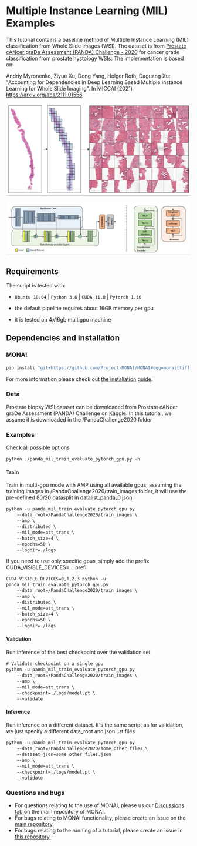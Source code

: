 # Multiple Instance Learning (MIL) Examples

This tutorial contains a baseline method of Multiple Instance Learning (MIL) classification from Whole Slide Images (WSI).
The dataset is from  [Prostate cANcer graDe Assessment (PANDA) Challenge - 2020](https://www.kaggle.com/c/prostate-cancer-grade-assessment/) for cancer grade classification from prostate hystology WSIs.
The implementation is based on:

Andriy Myronenko, Ziyue Xu, Dong Yang, Holger Roth, Daguang Xu: "Accounting for Dependencies in Deep Learning Based Multiple Instance Learning for Whole Slide Imaging". In MICCAI (2021) https://arxiv.org/abs/2111.01556


<p align="center">
  <img src="./mil_patches.jpg" alt="mil_patches">
</p>
<p align="center">
  <img src="./mil_network.jpg" alt="mil_network">
</p>


## Requirements

The script is tested with:

- `Ubuntu 18.04` | `Python 3.6` | `CUDA 11.0` | `Pytorch 1.10`

- the default pipeline requires about 16GB memory per gpu

- it is tested on 4x16gb multigpu machine

## Dependencies and installation

### MONAI

```bash
pip install "git+https://github.com/Project-MONAI/MONAI#egg=monai[tifffile,imagecodecs]"
```
For more information please check out [the installation guide](https://docs.monai.io/en/latest/installation.html).


### Data

Prostate biopsy WSI dataset can be downloaded from Prostate cANcer graDe Assessment (PANDA) Challenge on [Kaggle](https://www.kaggle.com/c/prostate-cancer-grade-assessment/data).
In this tutorial, we assume it is downloaded in the /PandaChallenge2020 folder

### Examples
Check all possible options
```
python ./panda_mil_train_evaluate_pytorch_gpu.py -h
```

#### Train

Train in multi-gpu mode with AMP using all available gpus,
assuming the training images in /PandaChallenge2020/train_images folder,
it will use the pre-defined 80/20 datasplit in [datalist_panda_0.json ](./datalist_panda_0.json)
```
python -u panda_mil_train_evaluate_pytorch_gpu.py
    --data_root=/PandaChallenge2020/train_images \
    --amp \
    --distributed \
    --mil_mode=att_trans \
    --batch_size=4 \
    --epochs=50 \
    --logdir=./logs
```

If you need to use only specific gpus, simply add the prefix CUDA_VISIBLE_DEVICES=... prefi
```
CUDA_VISIBLE_DEVICES=0,1,2,3 python -u panda_mil_train_evaluate_pytorch_gpu.py
    --data_root=/PandaChallenge2020/train_images \
    --amp \
    --distributed \
    --mil_mode=att_trans \
    --batch_size=4 \
    --epochs=50 \
    --logdir=./logs
```


#### Validation
Run inference of the best checkpoint over the validation set
```
# Validate checkpoint on a single gpu
python -u panda_mil_train_evaluate_pytorch_gpu.py
    --data_root=/PandaChallenge2020/train_images \
    --amp \
    --mil_mode=att_trans \
    --checkpoint=./logs/model.pt \
    --validate
```

#### Inference
Run inference on a different dataset. It's the same script as for validation,
we just specify a different data_root and json list files
```
python -u panda_mil_train_evaluate_pytorch_gpu.py
    --data_root=/PandaChallenge2020/some_other_files \
    --dataset_json=some_other_files.json
    --amp \
    --mil_mode=att_trans \
    --checkpoint=./logs/model.pt \
    --validate
```


### Questions and bugs

- For questions relating to the use of MONAI, please us our [Discussions tab](https://github.com/Project-MONAI/MONAI/discussions) on the main repository of MONAI.
- For bugs relating to MONAI functionality, please create an issue on the [main repository](https://github.com/Project-MONAI/MONAI/issues).
- For bugs relating to the running of a tutorial, please create an issue in [this repository](https://github.com/Project-MONAI/Tutorials/issues).
